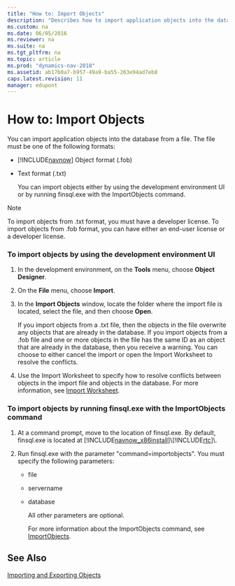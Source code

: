 ```yaml
---
title: "How to: Import Objects"
description: "Describes how to import application objects into the database from a file (.fob or .txt) by using the development environment UI or running finsql.exe with the ImportObjects command."
ms.custom: na
ms.date: 06/05/2016
ms.reviewer: na
ms.suite: na
ms.tgt_pltfrm: na
ms.topic: article
ms.prod: "dynamics-nav-2018"
ms.assetid: ab17b0a7-b957-49a9-ba55-263e94ad7eb8
caps.latest.revision: 11
manager: edupont
---
```

# How to: Import Objects
You can import application objects into the database from a file. The file must be one of the following formats:  

- [!INCLUDE[navnow](includes/navnow_md.md)] Object format \(.fob\)  

- Text format \(.txt\)  

  You can import objects either by using the development environment UI or by running finsql.exe with the ImportObjects command.  

> [!NOTE]  
>  To import objects from .txt format, you must have a developer license. To import objects from .fob format, you can have either an end-user license or a developer license.  

### <a name="ImportObjectsDevEnv"></a>To import objects by using the development environment UI  

1.  In the development environment, on the **Tools** menu, choose **Object Designer**.  

2.  On the **File** menu, choose **Import**.  

3.  In the **Import Objects** window, locate the folder where the import file is located, select the file, and then choose **Open**.  

     If you import objects from a .txt file, then the objects in the file overwrite any objects that are already in the database. If you import objects from a .fob file and one or more objects in the file has the same ID as an object that are already in the database, then you receive a warning. You can choose to either cancel the import or open the Import Worksheet to resolve the conflicts.  

4.  Use the Import Worksheet to specify how to resolve conflicts between objects in the import file and objects in the database. For more information, see [Import Worksheet](Import-Worksheet.md).  

### <a name="ImportObjectsFinSQL"></a>To import objects by running finsql.exe with the ImportObjects command  

1. At a command prompt, move to the location of finsql.exe. By default, finsql.exe is located at [!INCLUDE[navnow_x86install](includes/navnow_x86install_md.md)]\\[!INCLUDE[rtc](includes/rtc_md.md)]\\.  

2. Run finsql.exe with the parameter "command=importobjects". You must specify the following parameters:  

   - file  

   - servername  

   - database  

     All other parameters are optional.  

     For more information about the ImportObjects command, see [ImportObjects](ImportObjects.md).  

## See Also  
 [Importing and Exporting Objects](Importing-and-Exporting-Objects.md)
